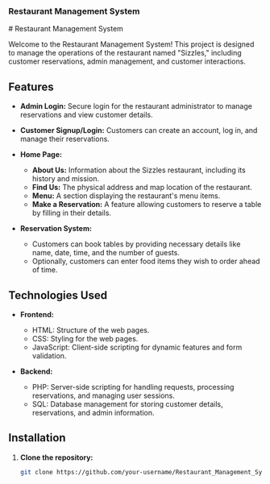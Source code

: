 <h3>Restaurant Management System</h3>
# Restaurant Management System

Welcome to the Restaurant Management System! This project is designed to manage the operations of the restaurant named "Sizzles," including customer reservations, admin management, and customer interactions.

## Features

- **Admin Login:** Secure login for the restaurant administrator to manage reservations and view customer details.
- **Customer Signup/Login:** Customers can create an account, log in, and manage their reservations.
- **Home Page:** 
  - **About Us:** Information about the Sizzles restaurant, including its history and mission.
  - **Find Us:** The physical address and map location of the restaurant.
  - **Menu:** A section displaying the restaurant's menu items.
  - **Make a Reservation:** A feature allowing customers to reserve a table by filling in their details.

- **Reservation System:** 
  - Customers can book tables by providing necessary details like name, date, time, and the number of guests.
  - Optionally, customers can enter food items they wish to order ahead of time.

## Technologies Used

- **Frontend:**
  - HTML: Structure of the web pages.
  - CSS: Styling for the web pages.
  - JavaScript: Client-side scripting for dynamic features and form validation.

- **Backend:**
  - PHP: Server-side scripting for handling requests, processing reservations, and managing user sessions.
  - SQL: Database management for storing customer details, reservations, and admin information.

## Installation

1. **Clone the repository:**
   ```bash
   git clone https://github.com/your-username/Restaurant_Management_System.git

